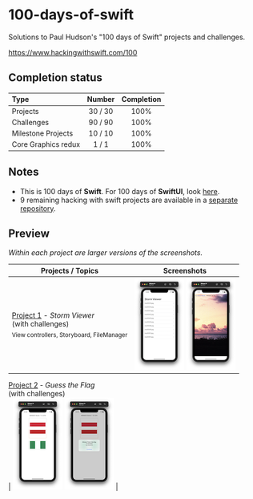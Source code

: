# 100-days-of-swift

Solutions to Paul Hudson's "100 days of Swift" projects and challenges.

https://www.hackingwithswift.com/100

## Completion status

Type                | Number  | Completion
:---                |  :---:  |   :---:
Projects            | 30 / 30 | 100%
Challenges          | 90 / 90 | 100%
Milestone Projects  | 10 / 10 | 100%
Core Graphics redux |  1 / 1  | 100%

## Notes
- This is 100 days of **Swift**. For 100 days of **SwiftUI**, look [here](https://github.com/clarknt/100-days-of-swiftui). 
- 9 remaining hacking with swift projects are available in a [separate repository](https://github.com/clarknt/hacking-with-swift).

## Preview

*Within each project are larger versions of the screenshots.*

Projects / Topics                                                           | Screenshots
---                                                                         |---
[Project 1](01-Project1) - *Storm Viewer* <br/>(with challenges)                                         <br/><sub> View controllers, Storyboard, FileManager                               </sub> | ![screen1](01-Project1/screenshots/small/screen01.png) ![screen2](01-Project1/screenshots/small/screen02.png) |
[Project 2](02-Project2) - *Guess the Flag* <br/>(with challenges)    
                        </sub> | ![screen1](02-Project2/screenshots/small/screen01.png) ![screen2](02-Project2/screenshots/small/screen02.png) |

